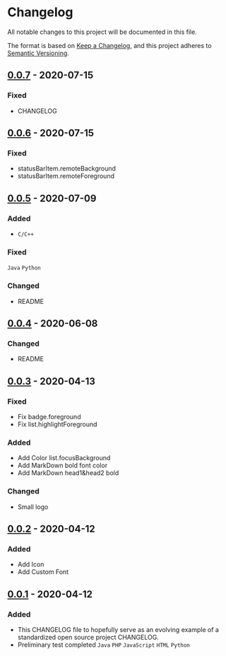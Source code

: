 # Changelog
All notable changes to this project will be documented in this file.

The format is based on [Keep a Changelog](https://keepachangelog.com/en/1.0.0/),
and this project adheres to [Semantic Versioning](https://semver.org/spec/v2.0.0.html).

## [0.0.7] - 2020-07-15
### Fixed
- CHANGELOG

## [0.0.6] - 2020-07-15
### Fixed
- statusBarItem.remoteBackground
- statusBarItem.remoteForeground

## [0.0.5] - 2020-07-09
### Added
- `C/C++`

### Fixed
`Java` `Python`

### Changed
- README

## [0.0.4] - 2020-06-08
### Changed
- README

## [0.0.3] - 2020-04-13
### Fixed
- Fix badge.foreground
- Fix list.highlightForeground

### Added
- Add Color list.focusBackground
- Add MarkDown bold font color
- Add MarkDown head1&head2 bold

### Changed
- Small logo


## [0.0.2] - 2020-04-12
### Added
- Add Icon
- Add Custom Font

## [0.0.1] - 2020-04-12
### Added
- This CHANGELOG file to hopefully serve as an evolving example of a
  standardized open source project CHANGELOG.
- Preliminary test completed `Java` `PHP` `JavaScript` `HTML` `Python`


[0.0.1]: https://github.com/yezige/vscode-theme-green-eyecare/releases/tag/v0.0.1
[0.0.2]: https://github.com/yezige/vscode-theme-green-eyecare/releases/tag/v0.0.2
[0.0.3]: https://github.com/yezige/vscode-theme-green-eyecare/releases/tag/v0.0.3
[0.0.4]: https://github.com/yezige/vscode-theme-green-eyecare/releases/tag/v0.0.4
[0.0.5]: https://github.com/yezige/vscode-theme-green-eyecare/releases/tag/v0.0.5
[0.0.6]: https://github.com/yezige/vscode-theme-green-eyecare/releases/tag/v0.0.6
[0.0.7]: https://github.com/yezige/vscode-theme-green-eyecare/releases/tag/v0.0.7